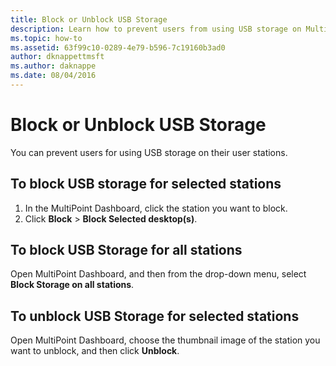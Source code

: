 ```yaml
---
title: Block or Unblock USB Storage
description: Learn how to prevent users from using USB storage on MultiPoint stations
ms.topic: how-to
ms.assetid: 63f99c10-0289-4e79-b596-7c19160b3ad0
author: dknappettmsft
ms.author: daknappe
ms.date: 08/04/2016
---
```

# Block or Unblock USB Storage
You can prevent users for using USB storage on their user stations.

## To block USB storage for selected stations
1. In the MultiPoint Dashboard, click the station you want to block.
2. Click **Block** > **Block Selected desktop(s)**.

## To block USB Storage for all stations
Open MultiPoint Dashboard, and then from the drop-down menu, select **Block Storage on all stations**.

## To unblock USB Storage for selected stations
Open MultiPoint Dashboard, choose the thumbnail image of the station you want to unblock, and then click **Unblock**.
